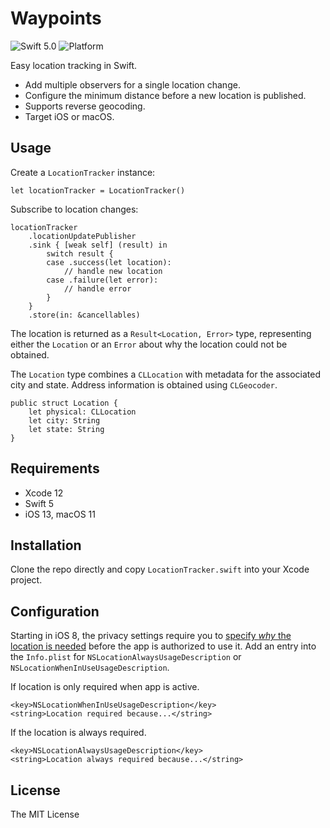 # Waypoints

![Swift 5.0](https://img.shields.io/badge/swift-5.0-orange.svg)
![Platform](https://img.shields.io/badge/platform-ios%20%7C%20macos-lightgrey.svg)

Easy location tracking in Swift.

* Add multiple observers for a single location change.
* Configure the minimum distance before a new location is published.
* Supports reverse geocoding.
* Target iOS or macOS.

## Usage

Create a `LocationTracker` instance:

	let locationTracker = LocationTracker()

Subscribe to location changes:

```
locationTracker
    .locationUpdatePublisher
    .sink { [weak self] (result) in
        switch result {
        case .success(let location):
            // handle new location
        case .failure(let error):
            // handle error
        }
    }
    .store(in: &cancellables)
```

The location is returned as a `Result<Location, Error>` type, representing either the `Location` or an `Error` about why the location could not be obtained.

The `Location` type combines a `CLLocation` with metadata for the associated city and state. Address information is obtained using `CLGeocoder`.

```
public struct Location {
    let physical: CLLocation
    let city: String
    let state: String
}
```

## Requirements

* Xcode 12
* Swift 5
* iOS 13, macOS 11

## Installation

Clone the repo directly and copy `LocationTracker.swift` into your Xcode project.

## Configuration

Starting in iOS 8, the privacy settings require you to [specify *why* the location is needed](http://stackoverflow.com/a/24063578) before the app is authorized to use it. Add an entry into the `Info.plist` for `NSLocationAlwaysUsageDescription` or `NSLocationWhenInUseUsageDescription`.

If location is only required when app is active.

    <key>NSLocationWhenInUseUsageDescription</key>
    <string>Location required because...</string>

If the location is always required.

    <key>NSLocationAlwaysUsageDescription</key>
    <string>Location always required because...</string>

## License

The MIT License
